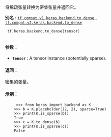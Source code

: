 将稀疏张量转换为密集张量并返回它。

**别名** : [ `tf.compat.v1.keras.backend.to_dense` ](/api_docs/python/tf/keras/backend/to_dense), [ `tf.compat.v2.keras.backend.to_dense` ](/api_docs/python/tf/keras/backend/to_dense)

```
 tf.keras.backend.to_dense(tensor)
 
```

#### 参数：
- **`tensor`** : A tensor instance (potentially sparse).


#### 返回：
密集的张量。

#### 示例：


```
     >>> from keras import backend as K
    >>> b = K.placeholder((2, 2), sparse=True)
    >>> print(K.is_sparse(b))
    True
    >>> c = K.to_dense(b)
    >>> print(K.is_sparse(c))
    False
 
```

